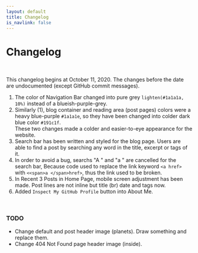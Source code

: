 ```yaml
---
layout: default
title: Changelog
is_navlink: false
---
```


# Changelog

<br>

This changelog begins at October 11, 2020. The changes before the date are undocumented (except GitHub commit messages).

1. The color of Navigation Bar changed into pure grey `lighten(#1a1a1a, 10%)` instead of a blueish-purple-grey. 
2. Similarly (1), blog container and reading area (post pages) colors were a heavy blue-purple `#1a1a1e`, so they have been changed into colder dark blue color `#191c1f`.<br>These two changes made a colder and easier-to-eye appearance for the website.
3. Search bar has been written and styled for the blog page. Users are able to find a post by searching any word in the title, excerpt or tags of it.
4. In order to avoid a bug, searchs "A " and "a " are cancelled for the search bar, Because code used to replace the link keyword `<a href>` with `<<span>a </span>href>`, thus the link used to be broken.
5. In Recent 3 Posts in Home Page, mobile screen adjustment has been made. Post lines are not inline but title (br) date and tags now.
6. Added `Inspect My GitHub Profile` button into About Me.

<br>

### TODO

- Change default and post header image (planets). Draw something and replace them.
- Change 404 Not Found page header image (inside). 
